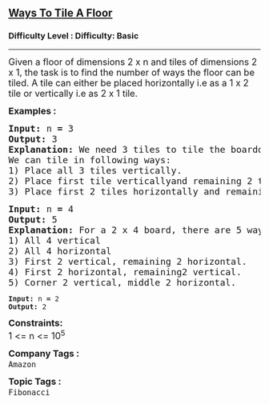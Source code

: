<h2><a href="https://www.geeksforgeeks.org/problems/ways-to-tile-a-floor5836/1">Ways To Tile A Floor</a></h2><h3>Difficulty Level : Difficulty: Basic</h3><hr><div class="problems_problem_content__Xm_eO"><p><span style="font-size: 18px;">Given a floor of dimensions 2 x n and tiles of dimensions 2 x 1, the task is to find the number of ways the floor can be tiled. A tile can either be placed horizontally i.e as a 1 x 2 tile or vertically i.e as 2 x 1 tile.&nbsp;</span></p>
<p><span style="font-size: 18px;"><strong>Examples :</strong></span></p>
<pre><span style="font-size: 18px;"><strong><span style="font-size: 18px;">Input:</span> </strong></span><span style="font-size: 18px;">n<strong> = </strong>3</span>
<span style="font-size: 18px;"><strong><span style="font-size: 18px;">Output:</span> </strong></span><span style="font-size: 18px;">3</span>
<span style="font-size: 18px;"><strong><span style="font-size: 18px;">Explanation:</span> </strong></span><span style="font-size: 18px;">We need 3 tiles to tile the boardof size  2 x 3. 
We can tile in following ways:
1) Place all 3 tiles vertically. 
2) Place first tile verticallyand remaining 2 tiles horizontally.
3) Place first 2 tiles horizontally and remaining tiles vertically.</span></pre>
<pre><span style="font-size: 18px;"><strong><span style="font-size: 18px;">Input:</span> </strong></span><span style="font-size: 18px;">n<strong> = </strong>4</span>
<span style="font-size: 18px;"><strong>Output: </strong></span><span style="font-size: 18px;">5</span>
<span style="font-size: 18px;"><strong><span style="font-size: 18px;">Explanation:</span> </strong></span><span style="font-size: 18px;">For a 2 x 4 board, there are 5 ways
1) All 4 vertical
2) All 4 horizontal
3) First 2 vertical, remaining 2 horizontal.
4) First 2 horizontal, remaining2 vertical.
5) Corner 2 vertical, middle 2 horizontal.<br></span></pre>
<pre><span><strong><span>Input:</span> </strong></span><span>n<strong> = </strong>2</span>
<span><strong>Output: </strong></span><span>2</span></pre>
<p><span style="font-size: 18px;"><strong>Constraints:</strong></span><br><span style="font-size: 18px;">1 &lt;= n &lt;= 10<sup>5</sup></span></p></div><p><span style=font-size:18px><strong>Company Tags : </strong><br><code>Amazon</code>&nbsp;<br><p><span style=font-size:18px><strong>Topic Tags : </strong><br><code>Fibonacci</code>&nbsp;
